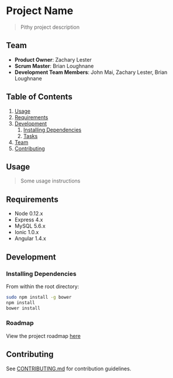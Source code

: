 # Project Name

> Pithy project description

## Team

  - __Product Owner__: Zachary Lester
  - __Scrum Master__: Brian Loughnane
  - __Development Team Members__: John Mai, Zachary Lester, Brian Loughnane

## Table of Contents

1. [Usage](#Usage)
1. [Requirements](#requirements)
1. [Development](#development)
    1. [Installing Dependencies](#installing-dependencies)
    1. [Tasks](#tasks)
1. [Team](#team)
1. [Contributing](#contributing)

## Usage

> Some usage instructions

## Requirements

- Node 0.12.x
- Express 4.x
- MySQL 5.6.x
- Ionic 1.0.x
- Angular 1.4.x

## Development

### Installing Dependencies

From within the root directory:

```sh
sudo npm install -g bower
npm install
bower install
```

### Roadmap

View the project roadmap [here](LINK_TO_PROJECT_ISSUES)


## Contributing

See [CONTRIBUTING.md](CONTRIBUTING.md) for contribution guidelines.
